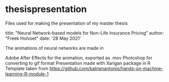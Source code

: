 # thesispresentation

Files used for making the presentation of my master thesis

title: "Neural Network-based models for Non-Life Insurance Pricing" author: "Freek Holvoet" date: '28 May 2021'

The animations of neural networks are made in

Adobe After Effects for the animation, exported as .mov
Photoshop for converting to gif format
Presentation made with Xarigan package in R Template taken from https://github.com/katrienantonio/hands-on-machine-learning-R-module-1
